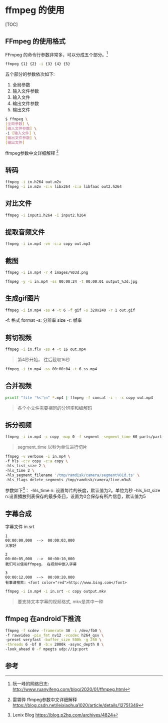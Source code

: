 # ffmpeg 的使用

[TOC]

## FFmpeg 的使用格式
FFmpeg 的命令行参数非常多，可以分成五个部分。[^1]
```sh
ffmpeg {1} {2} -i {3} {4} {5}
```

五个部分的参数依次如下:
1. 全局参数
2. 输入文件参数
3. 输入文件
4. 输出文件参数
5. 输出文件

```sh
$ ffmpeg \
[全局参数] \
[输入文件参数] \
-i [输入文件] \
[输出文件参数] \
[输出文件]
```

ffmpeg参数中文详细解释 [^2]

## 转码
```bash
ffmpeg -i in.h264 out.m2v
ffmpeg -i in.m2v -c:v libx264 -c:a libfaac out2.h264
```

## 对比文件
```bash
ffmpeg -i input1.h264 -i input2.h264
```

## 提取音频文件
```bash
ffmpeg -i in.mp4 -vn -c:a copy out.mp3
```

## 截图
```bash
ffmpeg -i in.mp4 -r 4 images/%03d.png

ffmpeg -y -i in.mp4 -ss 00:00:24 -t 00:00:01 output_%3d.jpg
```

## 生成gif图片
```sh
ffmpeg -i in.mp4 -ss 4 -t 6 -f gif -s 320x240 -r 1 out.gif
```
-f: 格式 format
-s: 分辨率 size
-r: 帧率


## 剪切视频
```bash
ffmpeg -i in.flv -ss 4 -t 16 out.mp4
```

> 第4秒开始， 往后截取16秒

```sh
ffmpeg -i in.mp4 -ss 00:00:04 -t 6 ss.mp4
```

## 合并视频
```bash
printf "file '%s'\n" *.mp4 | ffmpeg -f concat -i - -c copy out.mp4
```

> 各个小文件需要相同的分辨率和编解码

## 拆分视频
```bash
ffmpeg -i in.mp4 -c copy -map 0 -f segment -segment_time 60 parts/part-%d.mp4
```

> segment_time 以秒为单位进行切片

```sh
ffmpeg -v verbose -i in.mp4 \
-f hls -c:v copy -c:a copy \
-hls_list_size 2 \
-hls_time 2 \
-hls_segment_filename '/tmp/ramdisk/camera/segment%01d.ts' \
-hls_flags delete_segments /tmp/ramdisk/camera/live.m3u8
```

参数如下[^3]：
-hls_time n: 设置每片的长度，默认值为2。单位为秒
-hls_list_size n:设置播放列表保存的最多条目，设置为0会保存有所片信息，默认值为5


## 字幕合成

字幕文件 in.srt
```
1
00:00:00,000  -->  00:00:03,000
大家好

2
00:00:05,000  -->  00:00:10,000
我们可以使用ffmpeg， 在视频中嵌入字幕

3
00:00:12,000  -->  00:00:20,000
有事请搜索: <font color="red">http://www.bing.com</font>
```

```bash
ffmpeg -i in.mp4 -i in.srt -c copy output.mkv
```

> 要支持文本字幕的视频格式, mkv是其中一种

## ffmpeg 在android下推流
```bash
ffmpeg -f scdev -framerate 30 -i /dev/fb0 \
-f rawvideo -pix_fmt nv12 -vcodec h264_qsv \
-preset veryfast -buffer_size 500k -g 250 \
-threads 6 -bf 0 -b:v 2000k -async_depth 0 \
-look_ahead 0 -f mpegts udp://ip:port
```

## 参考
[^1]: 阮一峰的网络日志: http://www.ruanyifeng.com/blog/2020/01/ffmpeg.html
[^2]: 雷霄骅 ffmpeg参数中文详细解释 https://blog.csdn.net/leixiaohua1020/article/details/12751349
[^3]: Lenix Blog https://blog.p2hp.com/archives/4824


